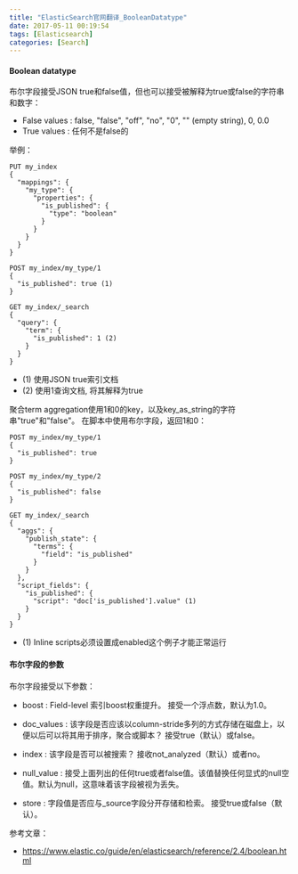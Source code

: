 ```yaml
---
title: "ElasticSearch官网翻译_BooleanDatatype"
date: 2017-05-11 00:19:54
tags: [Elasticsearch]
categories: [Search]
---
```


#### Boolean datatype

布尔字段接受JSON true和false值，但也可以接受被解释为true或false的字符串和数字：

- False values : false, "false", "off", "no", "0", "" (empty string), 0, 0.0
- True values : 任何不是false的

举例：

```
PUT my_index
{
  "mappings": {
    "my_type": {
      "properties": {
        "is_published": {
          "type": "boolean"
        }
      }
    }
  }
}

POST my_index/my_type/1
{
  "is_published": true (1)
}

GET my_index/_search
{
  "query": {
    "term": {
      "is_published": 1 (2)
    }
  }
}
```

	
- (1) 使用JSON true索引文档
- (2) 使用1查询文档, 将其解释为true

聚合term aggregation使用1和0的key，以及key_as_string的字符串"true"和"false"。 在脚本中使用布尔字段，返回1和0：

```
POST my_index/my_type/1
{
  "is_published": true
}

POST my_index/my_type/2
{
  "is_published": false
}

GET my_index/_search
{
  "aggs": {
    "publish_state": {
      "terms": {
        "field": "is_published"
      }
    }
  },
  "script_fields": {
    "is_published": {
      "script": "doc['is_published'].value" (1)
    }
  }
}
```

- (1) Inline scripts必须设置成enabled这个例子才能正常运行

#### 布尔字段的参数

布尔字段接受以下参数：

- boost : Field-level 索引boost权重提升。 接受一个浮点数，默认为1.0。

- doc_values : 该字段是否应该以column-stride多列的方式存储在磁盘上，以便以后可以将其用于排序，聚合或脚本？ 接受true（默认）或false。

- index : 该字段是否可以被搜索？ 接收not_analyzed（默认）或者no。

- null_value : 接受上面列出的任何true或者false值。该值替换任何显式的null空值。默认为null，这意味着该字段被视为丢失。

- store : 字段值是否应与_source字段分开存储和检索。 接受true或false（默认）。

参考文章：

- https://www.elastic.co/guide/en/elasticsearch/reference/2.4/boolean.html
